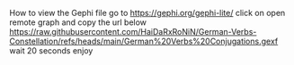How to view the Gephi file
go to https://gephi.org/gephi-lite/
click on open remote graph and copy the url below
https://raw.githubusercontent.com/HaiDaRxRoNiN/German-Verbs-Constellation/refs/heads/main/German%20Verbs%20Conjugations.gexf
wait 20 seconds
enjoy 
